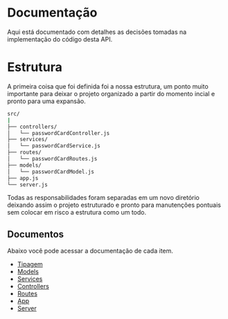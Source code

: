 # Documentação
Aqui está documentado com detalhes as decisões tomadas na implementação do código desta API.

# Estrutura
A primeira coisa que foi definida foi a nossa estrutura, um ponto muito importante para deixar o projeto organizado a partir do momento incial e pronto para uma expansão.

```sh
src/
|
├── controllers/
│   └── passwordCardController.js
├── services/
│   └── passwordCardService.js
├── routes/
│   └── passwordCardRoutes.js
├── models/
│   └── passwordCardModel.js
├── app.js
└── server.js
```

Todas as responsabilidades foram separadas em um novo diretório deixando assim o projeto estruturado e pronto para manutenções pontuais sem colocar em risco a estrutura como um todo.

## Documentos
Abaixo você pode acessar a documentação de cada item.

* [Tipagem](Typing.MD)
* [Models](Models.MD)
* [Services](Services.MD)
* [Controllers](Controllers.MD)
* [Routes](Routes.MD)
* [App](App.MD)
* [Server](Server.MD)